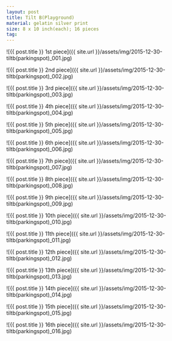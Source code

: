 ```yaml
---
layout: post
title: Tilt B(Playground)
material: gelatin silver print
size: 8 x 10 inch(each); 16 pieces
tag:
---
```



![{{ post.title }} 1st piece]({{ site.url }}/assets/img/2015-12-30-tiltb(parkingspot)_001.jpg)

![{{ post.title }} 2nd piece]({{ site.url }}/assets/img/2015-12-30-tiltb(parkingspot)_002.jpg)

![{{ post.title }} 3rd piece]({{ site.url }}/assets/img/2015-12-30-tiltb(parkingspot)_003.jpg)

![{{ post.title }} 4th piece]({{ site.url }}/assets/img/2015-12-30-tiltb(parkingspot)_004.jpg)

![{{ post.title }} 5th piece]({{ site.url }}/assets/img/2015-12-30-tiltb(parkingspot)_005.jpg)

![{{ post.title }} 6th piece]({{ site.url }}/assets/img/2015-12-30-tiltb(parkingspot)_006.jpg)

![{{ post.title }} 7th piece]({{ site.url }}/assets/img/2015-12-30-tiltb(parkingspot)_007.jpg)

![{{ post.title }} 8th piece]({{ site.url }}/assets/img/2015-12-30-tiltb(parkingspot)_008.jpg)

![{{ post.title }} 9th piece]({{ site.url }}/assets/img/2015-12-30-tiltb(parkingspot)_009.jpg)

![{{ post.title }} 10th piece]({{ site.url }}/assets/img/2015-12-30-tiltb(parkingspot)_010.jpg)

![{{ post.title }} 11th piece]({{ site.url }}/assets/img/2015-12-30-tiltb(parkingspot)_011.jpg)

![{{ post.title }} 12th piece]({{ site.url }}/assets/img/2015-12-30-tiltb(parkingspot)_012.jpg)

![{{ post.title }} 13th piece]({{ site.url }}/assets/img/2015-12-30-tiltb(parkingspot)_013.jpg)

![{{ post.title }} 14th piece]({{ site.url }}/assets/img/2015-12-30-tiltb(parkingspot)_014.jpg)

![{{ post.title }} 15th piece]({{ site.url }}/assets/img/2015-12-30-tiltb(parkingspot)_015.jpg)

![{{ post.title }} 16th piece]({{ site.url }}/assets/img/2015-12-30-tiltb(parkingspot)_016.jpg)
